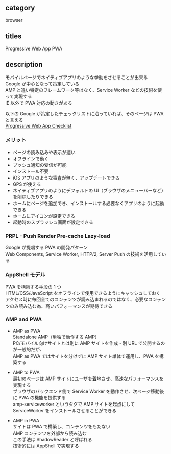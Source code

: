 ## category

browser

## titles

Progressive Web App
PWA

## description

モバイルページでネイティブアプリのような挙動をさせることが出来る  
Google が中心となって策定している  
AMP と違い特定のフレームワーク等はなく、Service Worker などの技術を使って実現する  
IE 以外で PWA 対応の動きがある

以下の Google が策定したチェックリストに沿っていれば、そのページは PWA と言える  
<a href="https://developers.google.com/web/progressive-web-apps/checklist" target="_blank">Progressive Web App Checklist</a>

### メリット

- ページの読み込みや表示が速い
- オフラインで動く
- プッシュ通知の受信が可能
- インストール不要
- iOS アプリのような審査が無く、アップデートできる
- GPS が使える
- ネイティブアプリのようにデフォルトの UI（ブラウザのメニューバーなど）を削除したりできる
- ホームにページを追加でき、インストールする必要なくアプリのように起動できる
- ホームにアイコンが設定できる
- 起動時のスプラッシュ画面が設定できる

### PRPL - Push Render Pre-cache Lazy-load

Google が提唱する PWA の開発パターン  
Web Components, Service Worker, HTTP/2, Server Push の技術を活用している

### AppShell モデル

PWA を構築する手段の 1 つ  
HTML/CSS/JavaScript をオフラインで使用できるようにキャッシュしておく  
アクセス時に毎回全てのコンテンツが読み込まれるのではなく、必要なコンテンツのみ読み込む為、高いパフォーマンスが期待できる

### AMP and PWA

- AMP as PWA  
  Standalone AMP（単独で動作する AMP）  
  PC/モバイル向けサイトとは別に AMP サイトを作成・別 URL で公開するのが一般的だが、  
  AMP as PWA ではサイトを分けずに AMP サイト単体で運用し、PWA を構築する

- AMP to PWA  
  最初のページは AMP サイトにユーザを着地させ、高速なパフォーマンスを実現する  
  ブラウザのバックエンド側で Service Worker を動作させ、次ページ移動後に PWA の機能を提供する  
  amp-serviceworker というタグで AMP サイトを起点にして ServiceWorker をインストールさせることができる

- AMP in PWA  
  サイトは PWA で構築し、コンテンツをもたない  
  AMP コンテンツを外部から読み込む  
  この手法は ShadowReader と呼ばれる  
  技術的には AppShell で実現する
